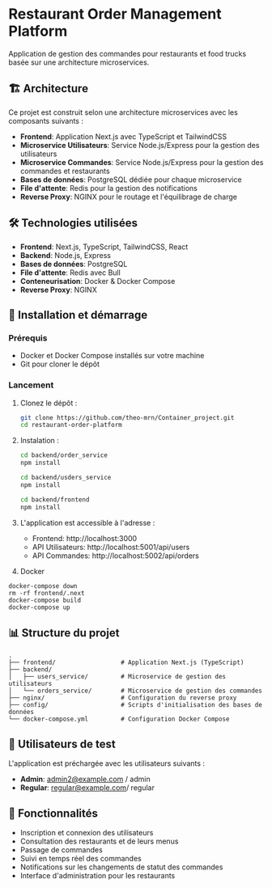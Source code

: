 # Restaurant Order Management Platform

Application de gestion des commandes pour restaurants et food trucks basée sur une architecture microservices.

## 🏗️ Architecture

Ce projet est construit selon une architecture microservices avec les composants suivants :

- **Frontend**: Application Next.js avec TypeScript et TailwindCSS
- **Microservice Utilisateurs**: Service Node.js/Express pour la gestion des utilisateurs
- **Microservice Commandes**: Service Node.js/Express pour la gestion des commandes et restaurants
- **Bases de données**: PostgreSQL dédiée pour chaque microservice
- **File d'attente**: Redis pour la gestion des notifications
- **Reverse Proxy**: NGINX pour le routage et l'équilibrage de charge

## 🛠️ Technologies utilisées

- **Frontend**: Next.js, TypeScript, TailwindCSS, React
- **Backend**: Node.js, Express
- **Bases de données**: PostgreSQL
- **File d'attente**: Redis avec Bull
- **Conteneurisation**: Docker & Docker Compose
- **Reverse Proxy**: NGINX

## 🚀 Installation et démarrage

### Prérequis

- Docker et Docker Compose installés sur votre machine
- Git pour cloner le dépôt

### Lancement

1. Clonez le dépôt :
   ```bash
   git clone https://github.com/theo-mrn/Container_project.git
   cd restaurant-order-platform
   ```
2. Instalation :
   ```bash
   cd backend/order_service
   npm install
   ```

   ```bash
   cd backend/usders_service
   npm install
   ```

   ```bash
   cd backend/frontend
   npm install
   ```



3. L'application est accessible à l'adresse :
   - Frontend: http://localhost:3000
   - API Utilisateurs: http://localhost:5001/api/users
   - API Commandes: http://localhost:5002/api/orders


4. Docker 
````
docker-compose down
rm -rf frontend/.next
docker-compose build
docker-compose up
````



## 📊 Structure du projet

```
.
├── frontend/                  # Application Next.js (TypeScript)
├── backend/
│   ├── users_service/         # Microservice de gestion des utilisateurs
│   └── orders_service/        # Microservice de gestion des commandes
├── nginx/                     # Configuration du reverse proxy
├── config/                    # Scripts d'initialisation des bases de données
└── docker-compose.yml         # Configuration Docker Compose
```

## 🔐 Utilisateurs de test

L'application est préchargée avec les utilisateurs suivants :

- **Admin**: admin2@example.com / admin
- **Regular**: regular@example.com/ regular


## 📝 Fonctionnalités

- Inscription et connexion des utilisateurs
- Consultation des restaurants et de leurs menus
- Passage de commandes
- Suivi en temps réel des commandes
- Notifications sur les changements de statut des commandes
- Interface d'administration pour les restaurants











